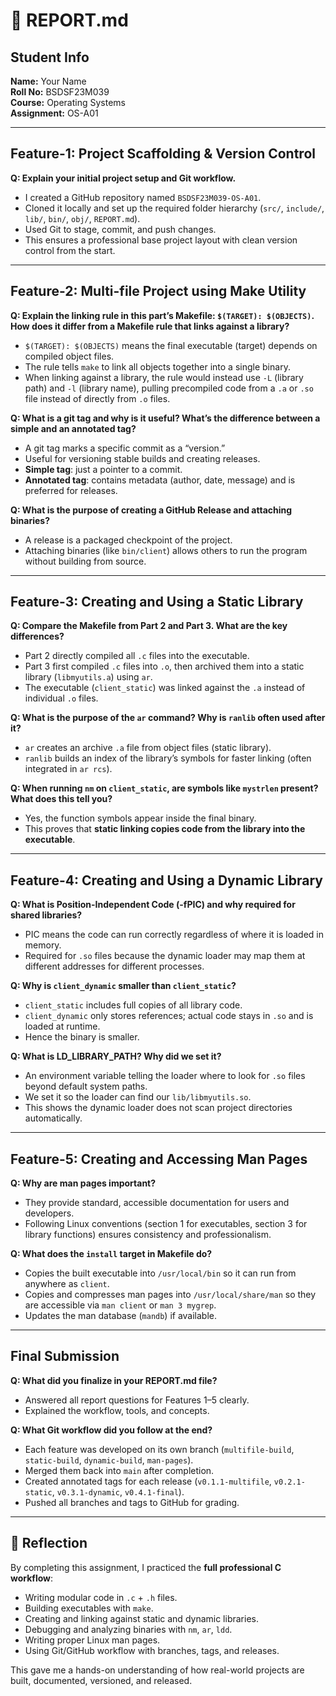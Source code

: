 # 📄 REPORT.md  

## Student Info  
**Name:** Your Name  
**Roll No:** BSDSF23M039  
**Course:** Operating Systems  
**Assignment:** OS-A01  

---

## Feature-1: Project Scaffolding & Version Control  

**Q: Explain your initial project setup and Git workflow.**  
- I created a GitHub repository named `BSDSF23M039-OS-A01`.  
- Cloned it locally and set up the required folder hierarchy (`src/`, `include/`, `lib/`, `bin/`, `obj/`, `REPORT.md`).  
- Used Git to stage, commit, and push changes.  
- This ensures a professional base project layout with clean version control from the start.  

---

## Feature-2: Multi-file Project using Make Utility  

**Q: Explain the linking rule in this part’s Makefile: `$(TARGET): $(OBJECTS)`. How does it differ from a Makefile rule that links against a library?**  
- `$(TARGET): $(OBJECTS)` means the final executable (target) depends on compiled object files.  
- The rule tells `make` to link all objects together into a single binary.  
- When linking against a library, the rule would instead use `-L` (library path) and `-l` (library name), pulling precompiled code from a `.a` or `.so` file instead of directly from `.o` files.  

**Q: What is a git tag and why is it useful? What’s the difference between a simple and an annotated tag?**  
- A git tag marks a specific commit as a “version.”  
- Useful for versioning stable builds and creating releases.  
- **Simple tag**: just a pointer to a commit.  
- **Annotated tag**: contains metadata (author, date, message) and is preferred for releases.  

**Q: What is the purpose of creating a GitHub Release and attaching binaries?**  
- A release is a packaged checkpoint of the project.  
- Attaching binaries (like `bin/client`) allows others to run the program without building from source.  

---

## Feature-3: Creating and Using a Static Library  

**Q: Compare the Makefile from Part 2 and Part 3. What are the key differences?**  
- Part 2 directly compiled all `.c` files into the executable.  
- Part 3 first compiled `.c` files into `.o`, then archived them into a static library (`libmyutils.a`) using `ar`.  
- The executable (`client_static`) was linked against the `.a` instead of individual `.o` files.  

**Q: What is the purpose of the `ar` command? Why is `ranlib` often used after it?**  
- `ar` creates an archive `.a` file from object files (static library).  
- `ranlib` builds an index of the library’s symbols for faster linking (often integrated in `ar rcs`).  

**Q: When running `nm` on `client_static`, are symbols like `mystrlen` present? What does this tell you?**  
- Yes, the function symbols appear inside the final binary.  
- This proves that **static linking copies code from the library into the executable**.  

---

## Feature-4: Creating and Using a Dynamic Library  

**Q: What is Position-Independent Code (-fPIC) and why required for shared libraries?**  
- PIC means the code can run correctly regardless of where it is loaded in memory.  
- Required for `.so` files because the dynamic loader may map them at different addresses for different processes.  

**Q: Why is `client_dynamic` smaller than `client_static`?**  
- `client_static` includes full copies of all library code.  
- `client_dynamic` only stores references; actual code stays in `.so` and is loaded at runtime.  
- Hence the binary is smaller.  

**Q: What is LD_LIBRARY_PATH? Why did we set it?**  
- An environment variable telling the loader where to look for `.so` files beyond default system paths.  
- We set it so the loader can find our `lib/libmyutils.so`.  
- This shows the dynamic loader does not scan project directories automatically.  

---

## Feature-5: Creating and Accessing Man Pages  

**Q: Why are man pages important?**  
- They provide standard, accessible documentation for users and developers.  
- Following Linux conventions (section 1 for executables, section 3 for library functions) ensures consistency and professionalism.  

**Q: What does the `install` target in Makefile do?**  
- Copies the built executable into `/usr/local/bin` so it can run from anywhere as `client`.  
- Copies and compresses man pages into `/usr/local/share/man` so they are accessible via `man client` or `man 3 mygrep`.  
- Updates the man database (`mandb`) if available.  

---

## Final Submission  

**Q: What did you finalize in your REPORT.md file?**  
- Answered all report questions for Features 1–5 clearly.  
- Explained the workflow, tools, and concepts.  

**Q: What Git workflow did you follow at the end?**  
- Each feature was developed on its own branch (`multifile-build`, `static-build`, `dynamic-build`, `man-pages`).  
- Merged them back into `main` after completion.  
- Created annotated tags for each release (`v0.1.1-multifile`, `v0.2.1-static`, `v0.3.1-dynamic`, `v0.4.1-final`).  
- Pushed all branches and tags to GitHub for grading.  

---

## 📌 Reflection  

By completing this assignment, I practiced the **full professional C workflow**:  
- Writing modular code in `.c` + `.h` files.  
- Building executables with `make`.  
- Creating and linking against static and dynamic libraries.  
- Debugging and analyzing binaries with `nm`, `ar`, `ldd`.  
- Writing proper Linux man pages.  
- Using Git/GitHub workflow with branches, tags, and releases.  

This gave me a hands-on understanding of how real-world projects are built, documented, versioned, and released.  

